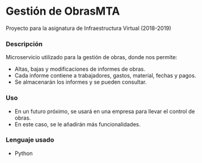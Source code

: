 # Gestión de ObrasMTA

Proyecto para la asignatura de Infraestructura Virtual (2018-2019)

### Descripción

Microservicio utilizado para la gestión de obras, donde nos permite:
- Altas, bajas y modificaciones de informes de obras.
- Cada informe contiene a trabajadores, gastos, material, fechas y pagos.
- Se almacenarán los informes y se pueden consultar.

### Uso
- En un futuro próximo, se usará en una empresa para llevar el control de obras.
- En este caso, se le añadirán más funcionalidades.

### Lenguaje usado
- Python
